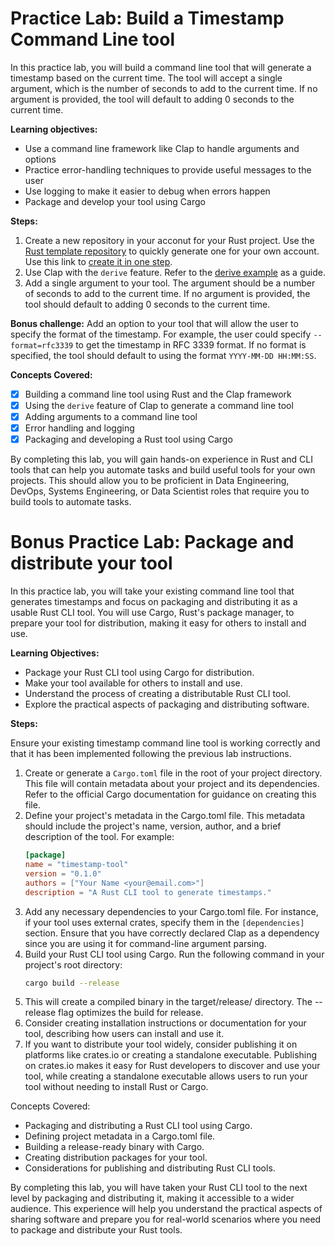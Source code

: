 # Practice Lab: Build a Timestamp Command Line tool
In this practice lab, you will build a command line tool that will generate a timestamp based on the current time. The tool will accept a single argument, which is the number of seconds to add to the current time. If no argument is provided, the tool will default to adding 0 seconds to the current time.

**Learning objectives:**

- Use a command line framework like Clap to handle arguments and options
- Practice error-handling techniques to provide useful messages to the user
- Use logging to make it easier to debug when errors happen
- Package and develop your tool using Cargo

**Steps:**

1. Create a new repository in your acconut for your Rust project. Use the [Rust template repository](https://github.com/alfredodeza/rust-template) to quickly generate one for your own account. Use this link to [create it in one step](https://github.com/alfredodeza/rust-template/generate).
1. Use Clap with the `derive` feature. Refer to the [derive example](./examples/2-complex) as a guide.
1. Add a single argument to your tool. The argument should be a number of seconds to add to the current time. If no argument is provided, the tool should default to adding 0 seconds to the current time.

**Bonus challenge:** Add an option to your tool that will allow the user to specify the format of the timestamp. For example, the user could specify `--format=rfc3339` to get the timestamp in RFC 3339 format. If no format is specified, the tool should default to using the format `YYYY-MM-DD HH:MM:SS`.

**Concepts Covered:**

- [x] Building a command line tool using Rust and the Clap framework
- [x] Using the `derive` feature of Clap to generate a command line tool
- [x] Adding arguments to a command line tool
- [x] Error handling and logging
- [x] Packaging and developing a Rust tool using Cargo

By completing this lab, you will gain hands-on experience in Rust and CLI tools that can help you automate tasks and build useful tools for your own projects. This should allow you to be proficient in Data Engineering, DevOps, Systems Engineering, or Data Scientist roles that require you to build tools to automate tasks.

# Bonus Practice Lab: Package and distribute your tool

In this practice lab, you will take your existing command line tool that generates timestamps and focus on packaging and distributing it as a usable Rust CLI tool. You will use Cargo, Rust's package manager, to prepare your tool for distribution, making it easy for others to install and use.

**Learning Objectives:**

- Package your Rust CLI tool using Cargo for distribution.
- Make your tool available for others to install and use.
- Understand the process of creating a distributable Rust CLI tool.
- Explore the practical aspects of packaging and distributing software.

**Steps:**

Ensure your existing timestamp command line tool is working correctly and that it has been implemented following the previous lab instructions.

1. Create or generate a `Cargo.toml` file in the root of your project directory. This file will contain metadata about your project and its dependencies. Refer to the official Cargo documentation for guidance on creating this file.
1. Define your project's metadata in the Cargo.toml file. This metadata should include the project's name, version, author, and a brief description of the tool. For example:
    ```toml
    [package]
    name = "timestamp-tool"
    version = "0.1.0"
    authors = ["Your Name <your@email.com>"]
    description = "A Rust CLI tool to generate timestamps."
    ```
1. Add any necessary dependencies to your Cargo.toml file. For instance, if your tool uses external crates, specify them in the `[dependencies]` section. Ensure that you have correctly declared Clap as a dependency since you are using it for command-line argument parsing.
1. Build your Rust CLI tool using Cargo. Run the following command in your project's root directory:
    ```bash
    cargo build --release
    ```
1. This will create a compiled binary in the target/release/ directory. The --release flag optimizes the build for release.
1. Consider creating installation instructions or documentation for your tool, describing how users can install and use it.
1. If you want to distribute your tool widely, consider publishing it on platforms like crates.io or creating a standalone executable. Publishing on crates.io makes it easy for Rust developers to discover and use your tool, while creating a standalone executable allows users to run your tool without needing to install Rust or Cargo.


Concepts Covered:

- Packaging and distributing a Rust CLI tool using Cargo.
- Defining project metadata in a Cargo.toml file.
- Building a release-ready binary with Cargo.
- Creating distribution packages for your tool.
- Considerations for publishing and distributing Rust CLI tools.
  
By completing this lab, you will have taken your Rust CLI tool to the next level by packaging and distributing it, making it accessible to a wider audience. This experience will help you understand the practical aspects of sharing software and prepare you for real-world scenarios where you need to package and distribute your Rust tools.
